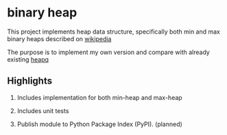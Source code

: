 # binary heap

This project implements heap data structure, specifically both min and max binary heaps described on [wikipedia](https://en.wikipedia.org/wiki/Binary_heap#Building_a_heap)

The purpose is to implement my own version and compare with 
already existing [heapq](https://docs.python.org/3/library/heapq.html)

## Highlights

1. Includes implementation for both min-heap and max-heap

2. Includes unit tests

3. Publish module to Python Package Index (PyPI). (planned)

